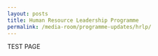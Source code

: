 ```yaml
---
layout: posts
title: Human Resource Leadership Programme 
permalink: /media-room/programme-updates/hrlp/
---
```

TEST PAGE
